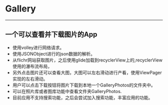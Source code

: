 # Gallery
---------
一个可以查看并下载图片的App
---------
* 使用volley进行网络请求。
* 使用JSONObject进行的json数据的解析。
* 从flichr网站获取图片，之后使用glide加载到recyclerView上的,recyclerView使用的瀑布流布局，
* 另外点击图片还可以查看大图，大图可以左右滑动进行产看，使用ViewPager实现的左右滑动。
* 用户可以点击下载按钮将图片下载到本地一个GalleryPhotos的文件夹中。
* 可以在照片库或者图库功能中查看文件夹GalleryPhotos.
* 目前应用不支持搜索功能，之后会尝试加入搜索功能，丰富应用的功能。
